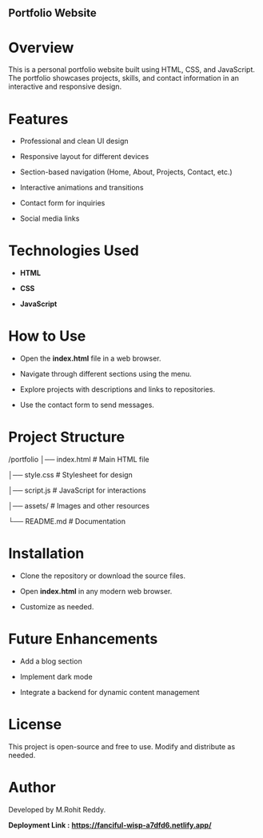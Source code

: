 ## Portfolio Website

# Overview

This is a personal portfolio website built using HTML, CSS, and JavaScript. The portfolio showcases projects, skills, and contact information in an interactive and responsive design.

# Features

* Professional and clean UI design

* Responsive layout for different devices

* Section-based navigation (Home, About, Projects, Contact, etc.)

* Interactive animations and transitions

* Contact form for inquiries

* Social media links

# Technologies Used

* **HTML**

* **CSS**

* **JavaScript**

# How to Use

* Open the **index.html** file in a web browser.

* Navigate through different sections using the menu.

* Explore projects with descriptions and links to repositories.

* Use the contact form to send messages.

# Project Structure

/portfolio
│── index.html   # Main HTML file

│── style.css    # Stylesheet for design

│── script.js    # JavaScript for interactions

│── assets/      # Images and other resources

└── README.md    # Documentation

# Installation

* Clone the repository or download the source files.

* Open **index.html** in any modern web browser.

* Customize as needed.

# Future Enhancements

* Add a blog section

* Implement dark mode

* Integrate a backend for dynamic content management

# License

This project is open-source and free to use. Modify and distribute as needed.

# Author

Developed by M.Rohit Reddy.

**Deployment Link :** 
**https://fanciful-wisp-a7dfd6.netlify.app/**
